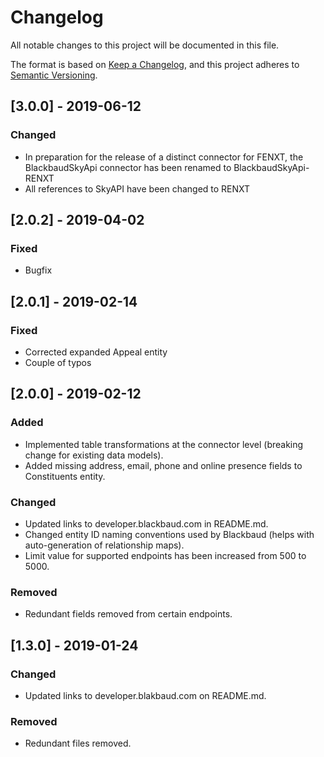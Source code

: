 # Changelog
All notable changes to this project will be documented in this file.

The format is based on [Keep a Changelog](https://keepachangelog.com/en/1.0.0/),
and this project adheres to [Semantic Versioning](https://semver.org/spec/v2.0.0.html).

## [3.0.0] - 2019-06-12
### Changed
- In preparation for the release of a distinct connector for FENXT, the BlackbaudSkyApi connector has been renamed to BlackbaudSkyApi-RENXT
- All references to SkyAPI have been changed to RENXT

## [2.0.2] - 2019-04-02
### Fixed
- Bugfix

## [2.0.1] - 2019-02-14
### Fixed
- Corrected expanded Appeal entity
- Couple of typos

## [2.0.0] - 2019-02-12
### Added
- Implemented table transformations at the connector level (breaking change for existing data models).
- Added missing address, email, phone and online presence fields to Constituents entity.

### Changed
- Updated links to developer.blackbaud.com in README.md.
- Changed entity ID naming conventions used by Blackbaud (helps with auto-generation of relationship maps).
- Limit value for supported endpoints has been increased from 500 to 5000.

### Removed
- Redundant fields removed from certain endpoints.

## [1.3.0] - 2019-01-24
### Changed
- Updated links to developer.blakbaud.com on README.md.

### Removed
- Redundant files removed.
